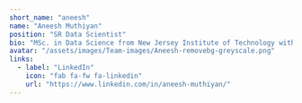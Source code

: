```yaml
---
short_name: "aneesh"
name: "Aneesh Muthiyan"
position: "SR Data Scientist"
bio: "MSc. in Data Science from New Jersey Institute of Technology with 3+ years of experience in developing optimization solutions in ORMAE and health care industry.​"
avatar: "/assets/images/Team-images/Aneesh-removebg-greyscale.png"
links:
  - label: "LinkedIn"
    icon: "fab fa-fw fa-linkedin"
    url: "https://www.linkedin.com/in/aneesh-muthiyan/"
---
```

